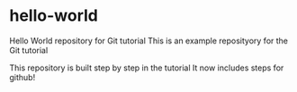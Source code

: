 # hello-world
Hello World repository for Git tutorial
This is an example reposityory for the Git tutorial


This repository is built step by step in the tutorial
It now includes steps for github!
